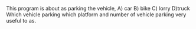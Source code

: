 This program is about as parking the vehicle,
   A) car
   B) bike
   C) lorry
   D)truck
Which vehicle parking which platform and number of vehicle parking very useful to as.   
